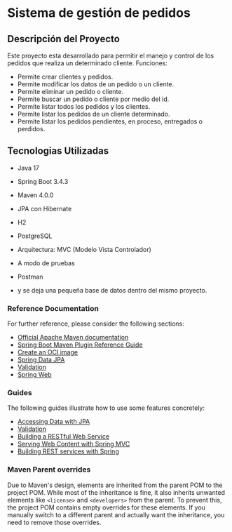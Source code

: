 # Sistema de gestión de pedidos

## Descripción del Proyecto
Este proyecto esta desarrollado para permitir el manejo y control de los pedidos que realiza un determinado cliente.
Funciones:
- Permite crear clientes y pedidos.
- Permite modificar los datos de un pedido o un cliente.
- Permite eliminar un pedido o cliente.
- Permite buscar un pedido o cliente por medio del id.
- Permite listar todos los pedidos y los clientes.
- Permite listar los pedidos de un cliente determinado.
- Permite listar los pedidos pendientes, en proceso, entregados o perdidos.


## Tecnologias Utilizadas
- Java 17
- Spring Boot 3.4.3
- Maven 4.0.0
- JPA con Hibernate
- H2
- PostgreSQL 
- Arquitectura: MVC (Modelo Vista Controlador)

- A modo de pruebas
- Postman
- y se deja una pequeña base de datos dentro del mismo proyecto.

### Reference Documentation
For further reference, please consider the following sections:

* [Official Apache Maven documentation](https://maven.apache.org/guides/index.html)
* [Spring Boot Maven Plugin Reference Guide](https://docs.spring.io/spring-boot/3.4.3/maven-plugin)
* [Create an OCI image](https://docs.spring.io/spring-boot/3.4.3/maven-plugin/build-image.html)
* [Spring Data JPA](https://docs.spring.io/spring-boot/3.4.3/reference/data/sql.html#data.sql.jpa-and-spring-data)
* [Validation](https://docs.spring.io/spring-boot/3.4.3/reference/io/validation.html)
* [Spring Web](https://docs.spring.io/spring-boot/3.4.3/reference/web/servlet.html)

### Guides
The following guides illustrate how to use some features concretely:

* [Accessing Data with JPA](https://spring.io/guides/gs/accessing-data-jpa/)
* [Validation](https://spring.io/guides/gs/validating-form-input/)
* [Building a RESTful Web Service](https://spring.io/guides/gs/rest-service/)
* [Serving Web Content with Spring MVC](https://spring.io/guides/gs/serving-web-content/)
* [Building REST services with Spring](https://spring.io/guides/tutorials/rest/)

### Maven Parent overrides

Due to Maven's design, elements are inherited from the parent POM to the project POM.
While most of the inheritance is fine, it also inherits unwanted elements like `<license>` and `<developers>` from the parent.
To prevent this, the project POM contains empty overrides for these elements.
If you manually switch to a different parent and actually want the inheritance, you need to remove those overrides.

